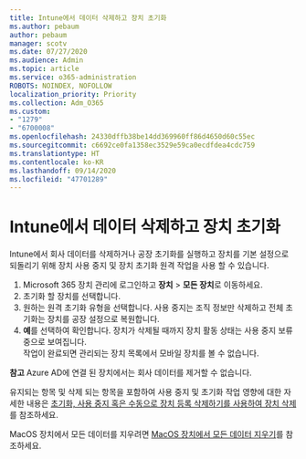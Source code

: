```yaml
---
title: Intune에서 데이터 삭제하고 장치 초기화
ms.author: pebaum
author: pebaum
manager: scotv
ms.date: 07/27/2020
ms.audience: Admin
ms.topic: article
ms.service: o365-administration
ROBOTS: NOINDEX, NOFOLLOW
localization_priority: Priority
ms.collection: Adm_O365
ms.custom:
- "1279"
- "6700008"
ms.openlocfilehash: 24330dffb38be14dd369960ff86d4650d60c55ec
ms.sourcegitcommit: c6692ce0fa1358ec3529e59ca0ecdfdea4cdc759
ms.translationtype: HT
ms.contentlocale: ko-KR
ms.lasthandoff: 09/14/2020
ms.locfileid: "47701289"
---
```

# <a name="removing-data-and-wiping-devices-from-intune"></a>Intune에서 데이터 삭제하고 장치 초기화

Intune에서 회사 데이터를 삭제하거나 공장 초기화를 실행하고 장치를 기본 설정으로 되돌리기 위해 장치 사용 중지 및 장치 초기화 원격 작업을 사용 할 수 있습니다.

1. Microsoft 365 장치 관리에 로그인하고 **장치** > **모든 장치**로 이동하세요.
2. 초기화 할 장치를 선택합니다.
3. 원하는 원격 초기화 유형을 선택합니다. 사용 중지는 조직 정보만 삭제하고 전체 초기화는 장치를 공장 설정으로 복원합니다.
4. **예**를 선택하여 확인합니다. 장치가 삭제될 때까지 장치 활동 상태는 사용 중지 보류 중으로 보여집니다.</br>
    작업이 완료되면 관리되는 장치 목록에서 모바일 장치를 볼 수 없습니다.

**참고** Azure AD에 연결 된 장치에서는 회사 데이터를 제거할 수 없습니다.

유지되는 항목 및 삭제 되는 항목을 포함하여 사용 중지 및 초기화 작업 영향에 대한 자세한 내용은 [초기화, 사용 중지 혹은 수동으로 장치 등록 삭제하기를 사용하여 장치 삭제](https://docs.microsoft.com/intune/devices-wipe)를 참조하세요.

MacOS 장치에서 모든 데이터를 지우려면 [MacOS 장치에서 모든 데이터 지우기](https://docs.microsoft.com/intune/device-erase)를 참조하세요.